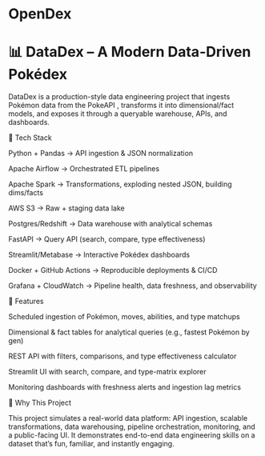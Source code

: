 # OpenDex

# 📊 DataDex – A Modern Data-Driven Pokédex

DataDex is a production-style data engineering project that ingests Pokémon data from the PokeAPI
, transforms it into dimensional/fact models, and exposes it through a queryable warehouse, APIs, and dashboards.

🔧 Tech Stack

Python + Pandas → API ingestion & JSON normalization

Apache Airflow → Orchestrated ETL pipelines

Apache Spark → Transformations, exploding nested JSON, building dims/facts

AWS S3 → Raw + staging data lake

Postgres/Redshift → Data warehouse with analytical schemas

FastAPI → Query API (search, compare, type effectiveness)

Streamlit/Metabase → Interactive Pokédex dashboards

Docker + GitHub Actions → Reproducible deployments & CI/CD

Grafana + CloudWatch → Pipeline health, data freshness, and observability

🚀 Features

Scheduled ingestion of Pokémon, moves, abilities, and type matchups

Dimensional & fact tables for analytical queries (e.g., fastest Pokémon by gen)

REST API with filters, comparisons, and type effectiveness calculator

Streamlit UI with search, compare, and type-matrix explorer

Monitoring dashboards with freshness alerts and ingestion lag metrics

🎯 Why This Project

This project simulates a real-world data platform: API ingestion, scalable transformations, data warehousing, pipeline orchestration, monitoring, and a public-facing UI.
It demonstrates end-to-end data engineering skills on a dataset that’s fun, familiar, and instantly engaging.
